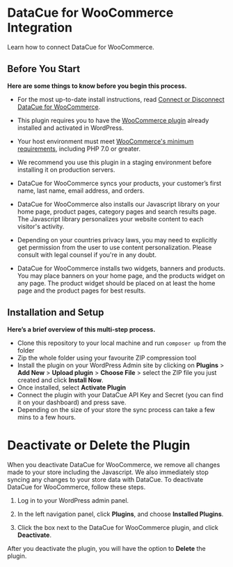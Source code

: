 # DataCue for WooCommerce Integration

Learn how to connect DataCue for WooCommerce.

## Before You Start

**Here are some things to know before you begin this process.**

- For the most up-to-date install instructions, read [Connect or Disconnect DataCue for WooCommerce](https://help.datacue.co/woocommerce/installation). 

- This plugin requires you to have the [WooCommerce plugin](https://wordpress.org/plugins/woocommerce) already installed and activated in WordPress. 

- Your host environment must meet [WooCommerce's minimum requirements](https://docs.woocommerce.com/document/server-requirements), including PHP 7.0 or greater.

- We recommend you use this plugin in a staging environment before installing it on production servers. 

- DataCue for WooCommerce syncs your products, your customer’s first name, last name, email address, and orders.

- DataCue for WooCommerce also installs our Javascript library on your home page, product pages, category pages and search results page. The Javascript library personalizes your website content to each visitor's activity.

- Depending on your countries privacy laws, you may need to explicitly get permission from the user to use content personalization. Please consult with legal counsel if you're in any doubt.

- DataCue for WooCommerce installs two widgets, banners and products. You may place banners on your home page, and the products widget on any page. The product widget should be placed on at least the home page and the product pages for best results.

## Installation and Setup
**Here’s a brief overview of this multi-step process.**

- Clone this repository to your local machine and run `composer up` from the folder
- Zip the whole folder using your favourite ZIP compression tool
- Install the plugin on your WordPress Admin site by clicking on **Plugins** > **Add New** > **Upload plugin** > **Choose File** > select the ZIP file you just created and click **Install Now**.
- Once installed, select **Activate Plugin**
- Connect the plugin with your DataCue API Key and Secret (you can find it on your dashboard) and press save.
- Depending on the size of your store the sync process can take a few mins to a few hours.

# Deactivate or Delete the Plugin
When you deactivate DataCue for WooCommerce, we remove all changes made to your store including the Javascript. We also immediately stop syncing any changes to your store data with DataCue.
To deactivate DataCue for WooCommerce, follow these steps.

1) Log in to your WordPress admin panel. 

2) In the left navigation panel, click **Plugins**, and choose **Installed Plugins**.

3) Click the box next to the DataCue for WooCommerce plugin, and click **Deactivate**.	

After you deactivate the plugin, you will have the option to **Delete** the plugin.